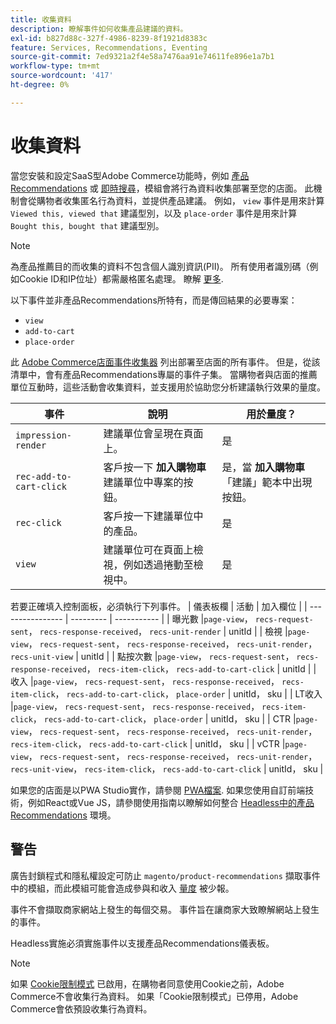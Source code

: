 ```yaml
---
title: 收集資料
description: 瞭解事件如何收集產品建議的資料。
exl-id: b827d88c-327f-4986-8239-8f1921d8383c
feature: Services, Recommendations, Eventing
source-git-commit: 7ed9321a2f4e58a7476aa91e74611fe896e1a7b1
workflow-type: tm+mt
source-wordcount: '417'
ht-degree: 0%

---
```


# 收集資料

當您安裝和設定SaaS型Adobe Commerce功能時，例如 [產品Recommendations](install-configure.md) 或 [即時搜尋](https://experienceleague.adobe.com/docs/commerce-merchant-services/live-search/onboard/install.html)，模組會將行為資料收集部署至您的店面。 此機制會從購物者收集匿名行為資料，並提供產品建議。 例如， `view` 事件是用來計算 `Viewed this, viewed that` 建議型別，以及 `place-order` 事件是用來計算 `Bought this, bought that` 建議型別。

>[!NOTE]
>
>為產品推薦目的而收集的資料不包含個人識別資訊(PII)。 所有使用者識別碼（例如Cookie ID和IP位址）都需嚴格匿名處理。 瞭解 [更多](https://www.adobe.com/privacy/experience-cloud.html).

以下事件並非產品Recommendations所特有，而是傳回結果的必要專案：

- `view`
- `add-to-cart`
- `place-order`

此 [Adobe Commerce店面事件收集器](https://developer.adobe.com/commerce/services/shared-services/storefront-events/collector/#quick-start) 列出部署至店面的所有事件。 但是，從該清單中，會有產品Recommendations專屬的事件子集。 當購物者與店面的推薦單位互動時，這些活動會收集資料，並支援用於協助您分析建議執行效果的量度。

| 事件 | 說明 | 用於量度？ |
| --- | --- | --- |
| `impression-render` | 建議單位會呈現在頁面上。 | 是 |
| `rec-add-to-cart-click` | 客戶按一下 **加入購物車** 建議單位中專案的按鈕。 | 是，當 **加入購物車** 「建議」範本中出現按鈕。 |
| `rec-click` | 客戶按一下建議單位中的產品。 | 是 |
| `view` | 建議單位可在頁面上檢視，例如透過捲動至檢視中。 | 是 |

若要正確填入控制面板，必須執行下列事件。
| 儀表板欄 | 活動 | 加入欄位 | | ---------------- | --------- | ----------- | | 曝光數 |`page-view`， `recs-request-sent`， `recs-response-received`， `recs-unit-render` | unitId | | 檢視 |`page-view`， `recs-request-sent`， `recs-response-received`， `recs-unit-render`， `recs-unit-view` | unitId | | 點按次數 |`page-view`， `recs-request-sent`， `recs-response-received`， `recs-item-click`， `recs-add-to-cart-click`    | unitId | | 收入 |`page-view`， `recs-request-sent`， `recs-response-received`， `recs-item-click`， `recs-add-to-cart-click`， `place-order` | unitId， sku | | LT收入 |`page-view`， `recs-request-sent`， `recs-response-received`， `recs-item-click`， `recs-add-to-cart-click`， `place-order` | unitId， sku | | CTR |`page-view`， `recs-request-sent`， `recs-response-received`， `recs-unit-render`， `recs-item-click`， `recs-add-to-cart-click`  | unitId， sku | | vCTR |`page-view`， `recs-request-sent`， `recs-response-received`， `recs-unit-render`， `recs-unit-view`， `recs-item-click`， `recs-add-to-cart-click` | unitId， sku |

如果您的店面是以PWA Studio實作，請參閱 [PWA檔案](https://developer.adobe.com/commerce/pwa-studio/integrations/product-recommendations/). 如果您使用自訂前端技術，例如React或Vue JS，請參閱使用指南以瞭解如何整合 [Headless中的產品Recommendations](headless.md) 環境。

## 警告

廣告封鎖程式和隱私權設定可防止 `magento/product-recommendations` 擷取事件中的模組，而此模組可能會造成參與和收入 [量度](workspace.md) 被少報。

事件不會擷取商家網站上發生的每個交易。 事件旨在讓商家大致瞭解網站上發生的事件。

Headless實施必須實施事件以支援產品Recommendations儀表板。

>[!NOTE]
>
>如果 [Cookie限制模式](https://experienceleague.adobe.com/docs/commerce-admin/start/compliance/privacy/compliance-cookie-law.html) 已啟用，在購物者同意使用Cookie之前，Adobe Commerce不會收集行為資料。 如果「Cookie限制模式」已停用，Adobe Commerce會依預設收集行為資料。
